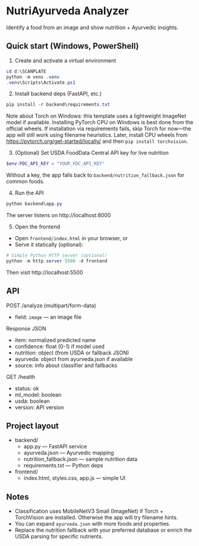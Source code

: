 # NutriAyurveda Analyzer

Identify a food from an image and show nutrition + Ayurvedic insights.

## Quick start (Windows, PowerShell)

1) Create and activate a virtual environment

```powershell
cd d:\SCANPLATE
python -m venv .venv
.venv\Scripts\Activate.ps1
```

2) Install backend deps (FastAPI, etc.)

```powershell
pip install -r backend\requirements.txt
```

Note about Torch on Windows: this template uses a lightweight ImageNet model if available. Installing PyTorch CPU on Windows is best done from the official wheels. If installation via requirements fails, skip Torch for now—the app will still work using filename heuristics. Later, install CPU wheels from https://pytorch.org/get-started/locally/ and then `pip install torchvision`.

3) (Optional) Set USDA FoodData Central API key for live nutrition

```powershell
$env:FDC_API_KEY = "YOUR_FDC_API_KEY"
```

Without a key, the app falls back to `backend/nutrition_fallback.json` for common foods.

4) Run the API

```powershell
python backend\app.py
```

The server listens on http://localhost:8000

5) Open the frontend

- Open `frontend/index.html` in your browser, or
- Serve it statically (optional):

```powershell
# Simple Python HTTP server (optional)
python -m http.server 5500 -d frontend
```

Then visit http://localhost:5500

## API

POST /analyze (multipart/form-data)
- field: `image` — an image file

Response JSON
- item: normalized predicted name
- confidence: float (0-1) if model used
- nutrition: object (from USDA or fallback JSON)
- ayurveda: object from ayurveda.json if available
- source: info about classifier and fallbacks

GET /health
- status: ok
- ml_model: boolean
- usda: boolean
- version: API version

## Project layout

- backend/
  - app.py — FastAPI service
  - ayurveda.json — Ayurvedic mapping
  - nutrition_fallback.json — sample nutrition data
  - requirements.txt — Python deps
- frontend/
  - index.html, styles.css, app.js — simple UI

## Notes
- Classification uses MobileNetV3 Small (ImageNet) if Torch + TorchVision are installed. Otherwise the app will try filename hints.
- You can expand `ayurveda.json` with more foods and properties.
- Replace the nutrition fallback with your preferred database or enrich the USDA parsing for specific nutrients.
